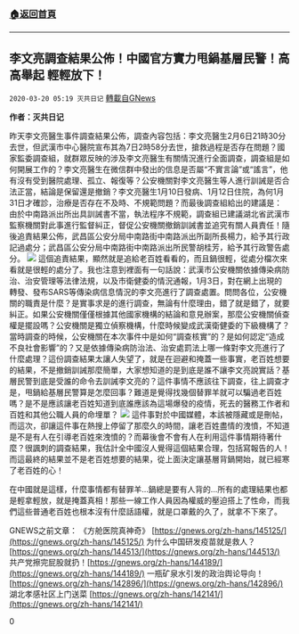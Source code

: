 ###  [:house:返回首頁](https://github.com/ourhimalayas/txt)
---

## 李文亮調查結果公佈！中國官方實力甩鍋基層民警！高高舉起 輕輕放下！
`2020-03-20 05:19 灭共日记` [轉載自GNews](https://gnews.org/zh-hant/145900/)

**作者：灭共日记**

昨天李文亮醫生事件調查結果公佈，調查內容包括：李文亮醫生2月6日21時30分去世，但武漢市中心醫院宣布其為7日2時58分去世，搶救過程是否存在問題？國家監委調查組，就群眾反映的涉及李文亮醫生有關情況進行全面調查，調查組是如何開展工作的？李文亮醫生在微信群中發出的信息是否屬“不實言論”或“謠言”，他有沒有受到醫院處理、孤立、報復等？公安機關對李文亮醫生等人進行訓誡是否合法正當，結論是保留還是撤銷？李文亮醫生1月10日發病、1月12日住院，為何1月31日才確診，治療是否存在不及時、不規範問題？而最後調查組給出的建議是：由於中南路派出所出具訓誡書不當，執法程序不規範，調查組已建議湖北省武漢市監察機關對此事進行監督糾正，督促公安機關撤銷訓誡書並追究有關人員責任！隨後追責結果公佈，武昌區公安分局中南路街中南路派出所副所長楊力，給予其行政記過處分；武昌區公安分局中南路街中南路派出所民警胡桂芳，給予其行政警告處分。
![](https://s3-ap-northeast-1.amazonaws.com/news.guo.offload.media/wp-content/uploads/2020/03/20051121/1-104-scaled.png)
這個追責結果，顯然就是追給老百姓看看的，而且鍋很輕，從處分檔次來看就是很輕的處分了。我也注意到裡面有一句話說：武漢市公安機關依據傳染病防治、治安管理等法律法規，以及市衛健委的情況通報，1月3日，對在網上出現的轉發、發布SARS等傳染病信息情況的李文亮進行了調查處置。問問各位，公安機關的職責是什麼？是實事求是的進行調查，無論有什麼理由，錯了就是錯了，就要糾正。如果公安機關僅僅根據其他國家機構的結論和意見辦案，那麼公安機關偵查權是擺設嗎？公安機關是獨立偵察機構，什麼時候變成武漢衛健委的下級機構了？當時調查的時候，公安機關在本次事件中是如何“調查核實”的？是如何認定“造成不良社會影響”的？又是依據傳染病防治法、治安處罰法上哪一條對李文亮進行了什麼處理？這份調查結果太讓人失望了，就是在迴避和掩蓋一些事實，老百姓想要的結果，不是撤銷訓誡那麼簡單，大家想知道的是到底是誰不讓李文亮說實話？基層民警到底是受誰的命令去訓誡李文亮的？這件事情不應該往下調查，往上調查才是，甩鍋給基層民警算是怎麼回事？難道是覺得找幾個替罪羊就可以騙過老百姓嗎？是不是應該讓老百姓知道到底誰應該為這場爆發的疫情，死去的醫務工作者和百姓和其他公職人員的命埋單？
![](https://s3-ap-northeast-1.amazonaws.com/news.guo.offload.media/wp-content/uploads/2020/03/20051058/2-4-12.jpg)
這件事對於中國媒體，本該被隱藏或是刪帖，而這次，卻讓這件事在熱搜上停留了那麼久的時間，讓老百姓盡情的洩憤，不知道是不是有人在引導老百姓來洩憤的？而幕後會不會有人在利用這件事情期待著什麼？很諷刺的調查結果，我估計全中國沒人覺得這個結果合理，包括寫報告的人！而這最終的結果並不是老百姓想要的結果，從上面決定讓基層背鍋開始，就已經寒了老百姓的心！

在中國就是這樣，什麼事情都有替罪羊…鍋總是要有人背的…所有的處理結果也都是輕拿輕放，就是掩蓋真相！那些一線工作人員因為權威的壓迫搭上了性命，而我們這些普通老百姓也根本沒有什麼話語權，就是口罩戴的久了，就拿不下來了。

GNEWS之前文章：
 《方舱医院真神奇》 [https://gnews.org/zh-hans/145125/](https://gnews.org/zh-hans/145125/)
 为什么中国研发疫苗就是救人？[https://gnews.org/zh-hans/144513/](https://gnews.org/zh-hans/144513/)
 共产党擦完屁股就扔！[https://gnews.org/zh-hans/144189/](https://gnews.org/zh-hans/144189/)
 一瓶矿泉水引发的政治舆论导向！[https://gnews.org/zh-hans/142896/](https://gnews.org/zh-hans/142896/)
 湖北孝感社区上门送菜 [https://gnews.org/zh-hans/142141/](https://gnews.org/zh-hans/142141/)

0
